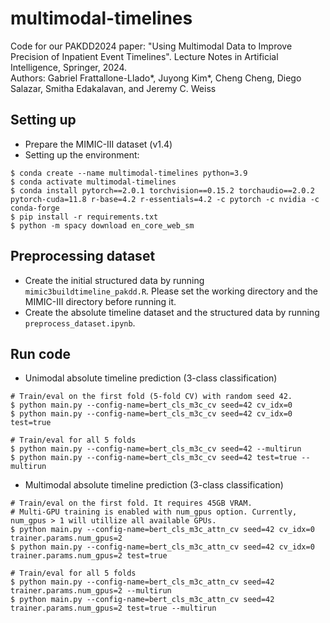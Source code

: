 # multimodal-timelines

Code for our PAKDD2024 paper: "Using Multimodal Data to Improve Precision of Inpatient Event Timelines". Lecture Notes in Artificial Intelligence, Springer, 2024.  
Authors: Gabriel Frattallone-Llado\*, Juyong Kim\*, Cheng Cheng, Diego Salazar, Smitha Edakalavan, and Jeremy C. Weiss

## Setting up

- Prepare the MIMIC-III dataset (v1.4)
- Setting up the environment:
```
$ conda create --name multimodal-timelines python=3.9
$ conda activate multimodal-timelines
$ conda install pytorch==2.0.1 torchvision==0.15.2 torchaudio==2.0.2 pytorch-cuda=11.8 r-base=4.2 r-essentials=4.2 -c pytorch -c nvidia -c conda-forge
$ pip install -r requirements.txt
$ python -m spacy download en_core_web_sm
```

## Preprocessing dataset

- Create the initial structured data by running `mimic3buildtimeline_pakdd.R`. Please set the working directory and the MIMIC-III directory before running it.
- Create the absolute timeline dataset and the structured data by running `preprocess_dataset.ipynb`.

## Run code

- Unimodal absolute timeline prediction (3-class classification)
```
# Train/eval on the first fold (5-fold CV) with random seed 42.
$ python main.py --config-name=bert_cls_m3c_cv seed=42 cv_idx=0
$ python main.py --config-name=bert_cls_m3c_cv seed=42 cv_idx=0 test=true

# Train/eval for all 5 folds
$ python main.py --config-name=bert_cls_m3c_cv seed=42 --multirun
$ python main.py --config-name=bert_cls_m3c_cv seed=42 test=true --multirun
```
- Multimodal absolute timeline prediction (3-class classification)
```
# Train/eval on the first fold. It requires 45GB VRAM.
# Multi-GPU training is enabled with num_gpus option. Currently, num_gpus > 1 will utillize all available GPUs.
$ python main.py --config-name=bert_cls_m3c_attn_cv seed=42 cv_idx=0 trainer.params.num_gpus=2
$ python main.py --config-name=bert_cls_m3c_attn_cv seed=42 cv_idx=0 trainer.params.num_gpus=2 test=true

# Train/eval for all 5 folds
$ python main.py --config-name=bert_cls_m3c_attn_cv seed=42 trainer.params.num_gpus=2 --multirun
$ python main.py --config-name=bert_cls_m3c_attn_cv seed=42 trainer.params.num_gpus=2 test=true --multirun
```
